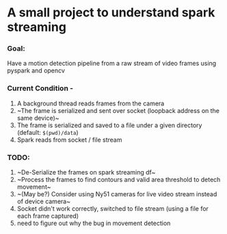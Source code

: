 # A small project to understand spark streaming

### Goal:

Have a motion detection pipeline from a raw stream of video frames using pyspark and opencv

### Current Condition -

1. A background thread reads frames from the camera
2. ~The frame is serialized and sent over socket (loopback address on the same device)~
2. The frame is serialized and saved to a file under a given directory (default: `$(pwd)/data`)
3. Spark reads from socket / file stream

### TODO:

1. ~De-Serialize the frames on spark streaming df~
2. ~Process the frames to find contours and valid area threshold to detech movement~
3. ~(May be?) Consider using Ny51 cameras for live video stream instead of device camera~
4. Socket didn't work correctly, switched to file stream (using a file for each frame captured)
5. need to figure out why the bug in movement detection
